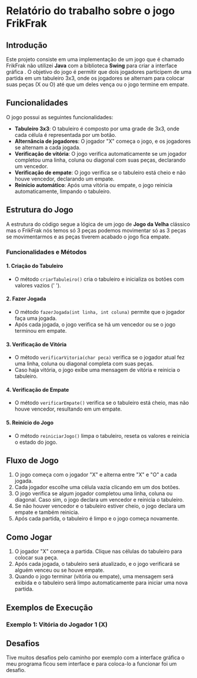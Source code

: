 # Relatório do trabalho sobre o jogo FrikFrak

## Introdução

Este projeto consiste em uma implementação de um jogo que é chamado FrikFrak  não utilizei **Java** com a biblioteca **Swing** para criar a interface gráfica . O objetivo do jogo é permitir que dois jogadores participem de uma partida em um tabuleiro 3x3, onde os jogadores se alternam para colocar suas peças (X ou O) até que um deles vença ou o jogo termine em empate.

## Funcionalidades

O jogo possui as seguintes funcionalidades:

- **Tabuleiro 3x3**: O tabuleiro é composto por uma grade de 3x3, onde cada célula é representada por um botão.
- **Alternância de jogadores**: O jogador "X" começa o jogo, e os jogadores se alternam a cada jogada.
- **Verificação de vitória**: O jogo verifica automaticamente se um jogador completou uma linha, coluna ou diagonal com suas peças, declarando um vencedor.
- **Verificação de empate**: O jogo verifica se o tabuleiro está cheio e não houve vencedor, declarando um empate.
- **Reinício automático**: Após uma vitória ou empate, o jogo reinicia automaticamente, limpando o tabuleiro.

## Estrutura do Jogo

A estrutura do código segue a lógica de um jogo de **Jogo da Velha** clássico mas o FrikFrak nós temos só 3 peças podemos movimentar só as 3 peças se movimentarmos e as peças tiverem acabado o jogo fica empate. 


### Funcionalidades e Métodos

#### 1. **Criação do Tabuleiro**
   - O método `criarTabuleiro()` cria o tabuleiro e inicializa os botões com valores vazios (' ').
   
#### 2. **Fazer Jogada**
   - O método `fazerJogada(int linha, int coluna)` permite que o jogador faça uma jogada. 
   - Após cada jogada, o jogo verifica se há um vencedor ou se o jogo terminou em empate.

#### 3. **Verificação de Vitória**
   - O método `verificarVitoria(char peca)` verifica se o jogador atual fez uma linha, coluna ou diagonal completa com suas peças.
   - Caso haja vitória, o jogo exibe uma mensagem de vitória e reinicia o tabuleiro.

#### 4. **Verificação de Empate**
   - O método `verificarEmpate()` verifica se o tabuleiro está cheio, mas não houve vencedor, resultando em um empate.

#### 5. **Reinício do Jogo**
   - O método `reiniciarJogo()` limpa o tabuleiro, reseta os valores e reinicia o estado do jogo.


## Fluxo de Jogo

1. O jogo começa com o jogador "X" e alterna entre "X" e "O" a cada jogada.
2. Cada jogador escolhe uma célula vazia clicando em um dos botões.
3. O jogo verifica se algum jogador completou uma linha, coluna ou diagonal. Caso sim, o jogo declara um vencedor e reinicia o tabuleiro.
4. Se não houver vencedor e o tabuleiro estiver cheio, o jogo declara um empate e também reinicia.
5. Após cada partida, o tabuleiro é limpo e o jogo começa novamente.

## Como Jogar


1. O jogador "X" começa a partida. Clique nas células do tabuleiro para colocar sua peça.
2. Após cada jogada, o tabuleiro será atualizado, e o jogo verificará se alguém venceu ou se houve empate.
3. Quando o jogo terminar (vitória ou empate), uma mensagem será exibida e o tabuleiro será limpo automaticamente para iniciar uma nova partida.




## Exemplos de Execução

### Exemplo 1: Vitória do Jogador 1 (X)

## Desafios
Tive muitos desafios pelo caminho por exemplo com a interface gráfica o meu programa ficou sem interface e para coloca-lo a funcionar foi um desafio.